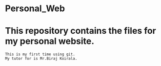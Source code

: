 # Personal_Web
# This repository contains the files for my personal website.
    This is my first time using git.
    My tutor for is Mr.Biraj Koirala.